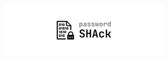 ![password SHAck banner](https://github.com/nithinmanoj10/Password-SHAck/blob/main/Images/password%20SHAck%20banner.png?raw=true)